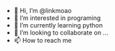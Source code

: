 - 👋 Hi, I’m @linkmoao
- 👀 I’m interested in programing
- 🌱 I’m currently learning python
- 💞️ I’m looking to collaborate on ...
- 📫 How to reach me 

<!---
linkmoao/linkmoao is a ✨ special ✨ repository because its `README.md` (this file) appears on your GitHub profile.
You can click the Preview link to take a look at your changes.
--->
